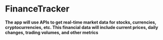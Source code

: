 # FinanceTracker

**The app will use APIs to get real-time market data for stocks, currencies, cryptocurrencies, etc. This financial data will include current prices, daily changes, trading volumes, and other metrics**
